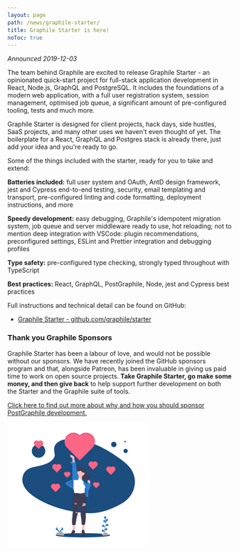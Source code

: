 ```yaml
---
layout: page
path: /news/graphile-starter/
title: Graphile Starter is here!
noToc: true
---
```


_Announced 2019-12-03_

<p class='intro'>
The team behind Graphile are excited to release Graphile Starter - an opinionated quick-start project for full-stack application development in React, Node.js, GraphQL and PostgreSQL. It includes the foundations of a modern web application, with a full user registration system, session management, optimised job queue, a significant amount of pre-configured tooling, tests and much more.
</p>

Graphile Starter is designed for client projects, hack days, side hustles, SaaS projects, and many other uses we haven't even thought of yet. The boilerplate for a React, GraphQL and Postgres stack is already there, just add your idea and you're ready to go.

<div class="tc starter-lightbulb">
</div>

Some of the things included with the starter, ready for you to take and extend:

**Batteries included:** full user system and OAuth, AntD design framework, jest and Cypress end-to-end testing, security, email templating and transport, pre-configured linting and code formatting, deployment instructions, and more

**Speedy development:** easy debugging, Graphile's idempotent migration system, job queue and server middleware ready to use, hot reloading; not to mention deep integration with VSCode: plugin recommendations, preconfigured settings, ESLint and Prettier integration and debugging profiles

**Type safety:** pre-configured type checking, strongly typed throughout with TypeScript

**Best practices:** React, GraphQL, PostGraphile, Node, jest and Cypress best practices

Full instructions and technical detail can be found on GitHub:

- [Graphile Starter - github.com/graphile/starter](https://github.com/graphile/starter)

### Thank you Graphile Sponsors

Graphile Starter has been a labour of love, and would not be possible without our sponsors. We have recently joined the GitHub sponsors program and that, alongside Patreon, has been invaluable in giving us paid time to work on open source projects. **Take Graphile Starter, go make some money, and then give back** to help support further development on both the Starter and the Graphile suite of tools.

[Click here to find out more about why and how you should sponsor PostGraphile development.](/sponsor/)

<div class="tc">
<img alt="Thank you" src="/images/undraw/undraw_super_thank_you_small.png" />
</div>
